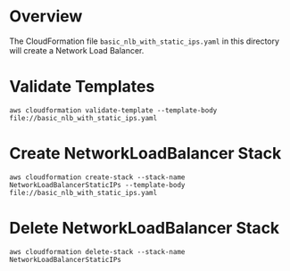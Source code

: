 # Overview
The CloudFormation file `basic_nlb_with_static_ips.yaml` in this directory will create a Network Load Balancer.

# Validate Templates

`aws cloudformation validate-template --template-body file://basic_nlb_with_static_ips.yaml`

# Create NetworkLoadBalancer Stack
`aws cloudformation create-stack --stack-name NetworkLoadBalancerStaticIPs --template-body file://basic_nlb_with_static_ips.yaml`

# Delete NetworkLoadBalancer Stack
`aws cloudformation delete-stack --stack-name NetworkLoadBalancerStaticIPs`

